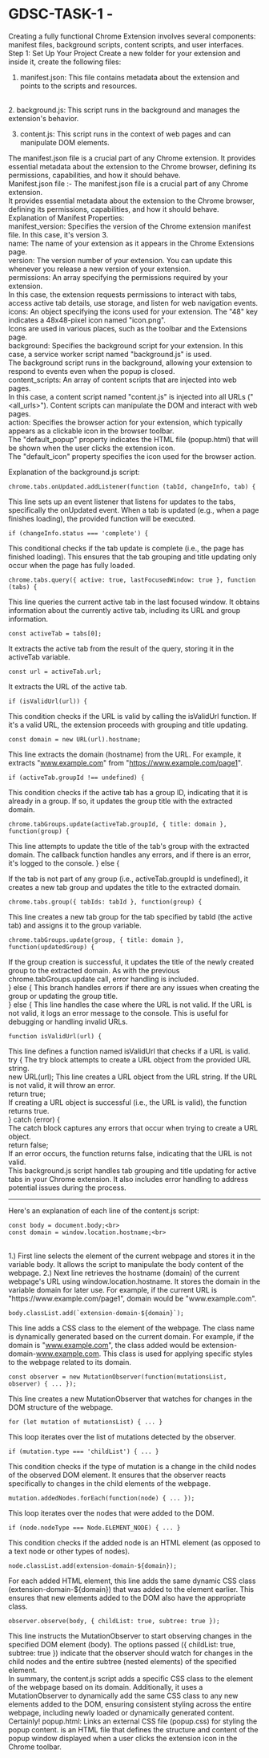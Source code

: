 # GDSC-TASK-1 - 
Creating a fully functional Chrome Extension involves several components: manifest files, background scripts, content scripts, and user interfaces. 
Step 1: Set Up Your Project
Create a new folder for your extension and inside it, create the following files:

1. manifest.json: This file contains metadata about the extension and points to the scripts and resources.
<br>
2. background.js: This script runs in the background and manages the extension's behavior.

3. content.js: This script runs in the context of web pages and can manipulate DOM elements.

The manifest.json file is a crucial part of any Chrome extension.
It provides essential metadata about the extension to the Chrome browser, defining its permissions, capabilities, and how it should behave.
<br>
Manifest.json file :-
The manifest.json file is a crucial part of any Chrome extension.<br>
It provides essential metadata about the extension to the Chrome browser, defining its permissions, capabilities, and how it should behave.<br>
Explanation of Manifest Properties:<br>
manifest_version: Specifies the version of the Chrome extension manifest file. In this case, it's version 3.<br>
name: The name of your extension as it appears in the Chrome Extensions page.<br>
version: The version number of your extension. You can update this whenever you release a new version of your extension.<br>
permissions: An array specifying the permissions required by your extension. <br>
In this case, the extension requests permissions to interact with tabs, access active tab details, use storage, and listen for web navigation events.<br>
icons: An object specifying the icons used for your extension. The "48" key indicates a 48x48-pixel icon named "icon.png". <br>
Icons are used in various places, such as the toolbar and the Extensions page.<br>
background: Specifies the background script for your extension. In this case, a service worker script named "background.js" is used. <br>
The background script runs in the background, allowing your extension to respond to events even when the popup is closed.<br>
content_scripts: An array of content scripts that are injected into web pages. <br>
In this case, a content script named "content.js" is injected into all URLs ("<all_urls>"). Content scripts can manipulate the DOM and interact with web pages.<br>
action: Specifies the browser action for your extension, which typically appears as a clickable icon in the browser toolbar. <br>
The "default_popup" property indicates the HTML file (popup.html) that will be shown when the user clicks the extension icon.<br> 
The "default_icon" property specifies the icon used for the browser action.<br>

Explanation of the background.js script:
```
chrome.tabs.onUpdated.addListener(function (tabId, changeInfo, tab) {
```
This line sets up an event listener that listens for updates to the tabs, specifically the onUpdated event. When a tab is updated (e.g., when a page finishes loading), the provided function will be executed.
```
if (changeInfo.status === 'complete') {
```
This conditional checks if the tab update is complete (i.e., the page has finished loading). 
This ensures that the tab grouping and title updating only occur when the page has fully loaded.
```
chrome.tabs.query({ active: true, lastFocusedWindow: true }, function (tabs) {
```
This line queries the current active tab in the last focused window. It obtains information about the currently active tab, including its URL and group information.
```
const activeTab = tabs[0];
```
It extracts the active tab from the result of the query, storing it in the activeTab variable.
```
const url = activeTab.url;
```
It extracts the URL of the active tab.
```
if (isValidUrl(url)) {
```
This condition checks if the URL is valid by calling the isValidUrl function. If it's a valid URL, the extension proceeds with grouping and title updating.
```
const domain = new URL(url).hostname;
```
This line extracts the domain (hostname) from the URL. For example, it extracts "www.example.com" from "https://www.example.com/page1".
```
if (activeTab.groupId !== undefined) {
```
This condition checks if the active tab has a group ID, indicating that it is already in a group. If so, it updates the group title with the extracted domain.
```
chrome.tabGroups.update(activeTab.groupId, { title: domain }, function(group) {
```
This line attempts to update the title of the tab's group with the extracted domain. The callback function handles any errors, and if there is an error, it's logged to the console.
} else {

If the tab is not part of any group (i.e., activeTab.groupId is undefined), it creates a new tab group and updates the title to the extracted domain.
```
chrome.tabs.group({ tabIds: tabId }, function(group) {
```
This line creates a new tab group for the tab specified by tabId (the active tab) and assigns it to the group variable.
```
chrome.tabGroups.update(group, { title: domain }, function(updatedGroup) {
```
If the group creation is successful, it updates the title of the newly created group to the extracted domain. As with the previous chrome.tabGroups.update call, error handling is included.<br>
} else {
This branch handles errors if there are any issues when creating the group or updating the group title.<br>
} else {
This line handles the case where the URL is not valid. If the URL is not valid, it logs an error message to the console. This is useful for debugging or handling invalid URLs.<br>
```
function isValidUrl(url) {
```
This line defines a function named isValidUrl that checks if a URL is valid.<br>
try {
The try block attempts to create a URL object from the provided URL string.<br>
new URL(url);
This line creates a URL object from the URL string. If the URL is not valid, it will throw an error.<br>
return true;<br>
If creating a URL object is successful (i.e., the URL is valid), the function returns true.<br>
} catch (error) {<br>
The catch block captures any errors that occur when trying to create a URL object.<br>
return false;<br>
If an error occurs, the function returns false, indicating that the URL is not valid.<br>
This background.js script handles tab grouping and title updating for active tabs in your Chrome extension. It also includes error handling to address potential issues during the process.<br>
***********************************************************************************************************************************************************************
Here's an explanation of each line of the content.js script:<br>
```
const body = document.body;<br>
const domain = window.location.hostname;<br>
```
<br>
1.) First line selects the <body> element of the current webpage and stores it in the variable body. 
It allows the script to manipulate the body content of the webpage.
2.) Next  line retrieves the hostname (domain) of the current webpage's URL using window.location.hostname. 
It stores the domain in the variable domain for later use. For example, if the current URL is "https://www.example.com/page1", domain would be "www.example.com".

```
body.classList.add(`extension-domain-${domain}`);
```
This line adds a CSS class to the <body> element of the webpage. 
The class name is dynamically generated based on the current domain. 
For example, if the domain is "www.example.com", the class added would be extension-domain-www.example.com. 
This class is used for applying specific styles to the webpage related to its domain.
```
const observer = new MutationObserver(function(mutationsList, observer) { ... });
```
This line creates a new MutationObserver that watches for changes in the DOM structure of the webpage.
```
for (let mutation of mutationsList) { ... }
```
This loop iterates over the list of mutations detected by the observer.
```
if (mutation.type === 'childList') { ... }
```
This condition checks if the type of mutation is a change in the child nodes of the observed DOM element. It ensures that the observer reacts specifically to changes in the child elements of the webpage.
```
mutation.addedNodes.forEach(function(node) { ... });
```
This loop iterates over the nodes that were added to the DOM.
```
if (node.nodeType === Node.ELEMENT_NODE) { ... }
```
This condition checks if the added node is an HTML element (as opposed to a text node or other types of nodes).
```
node.classList.add(extension-domain-${domain});
```
For each added HTML element, this line adds the same dynamic CSS class (extension-domain-${domain}) that was added to the <body> element earlier. 
This ensures that new elements added to the DOM also have the appropriate class.

```
observer.observe(body, { childList: true, subtree: true });
```
This line instructs the MutationObserver to start observing changes in the specified DOM element (body). 
The options passed ({ childList: true, subtree: true }) indicate that the observer should watch for changes in the child nodes and 
the entire subtree (nested elements) of the specified element.
<br>
In summary, the content.js script adds a specific CSS class to the <body> element of the webpage based on its domain. 
Additionally, it uses a MutationObserver to dynamically add the same CSS class to any new elements added to the DOM, ensuring consistent 
styling across the entire webpage, including newly loaded or dynamically generated content.
<br>
Certainly! popup.html<link rel="stylesheet" href="popup.css">: 
Links an external CSS file (popup.css) for styling the popup content. is an HTML file that defines the structure and content of the popup window displayed
when a user clicks the extension icon in the Chrome toolbar. 



